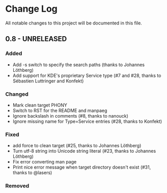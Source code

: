# Change Log
All notable changes to this project will be documented in this file.

## 0.8 - UNRELEASED
### Added
- Add -s switch to specify the search paths (thanks to  Johannes Löthberg)
- Add support for KDE's proprietary Service type (#7 and #28, thanks to
  Sébastien Luttringer and Konfekt)

### Changed
- Mark clean target PHONY
- Switch to RST for the README and manpaeg
- Ignore backslash in comments (#8, thanks to nanouck)
- Ignore missing name for Type=Service entries (#28, thanks to Konfekt)

### Fixed
- add force to clean target (#25, thanks to  Johannes Löthberg)
- Turn utf-8 string into Unicode string literal (#23, thanks to  Johannes
  Löthberg)
- Fix error converting man page
- Print nice error message when target directory doesn't exist (#31, thanks to @lasers)

### Removed
